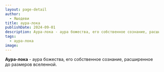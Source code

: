 ```yaml
---
layout: page-detail
author:
  - Яшодеви
title: аура-лока
publishDate: 2024-09-01
description: Аура-лока - аура божества, его собственное сознание, расширенное до размеров вселенной.
tags:
  - аура-лока
image:
---
```

**Аура-лока** - аура божества, его собственное сознание, расширенное до размеров вселенной.


